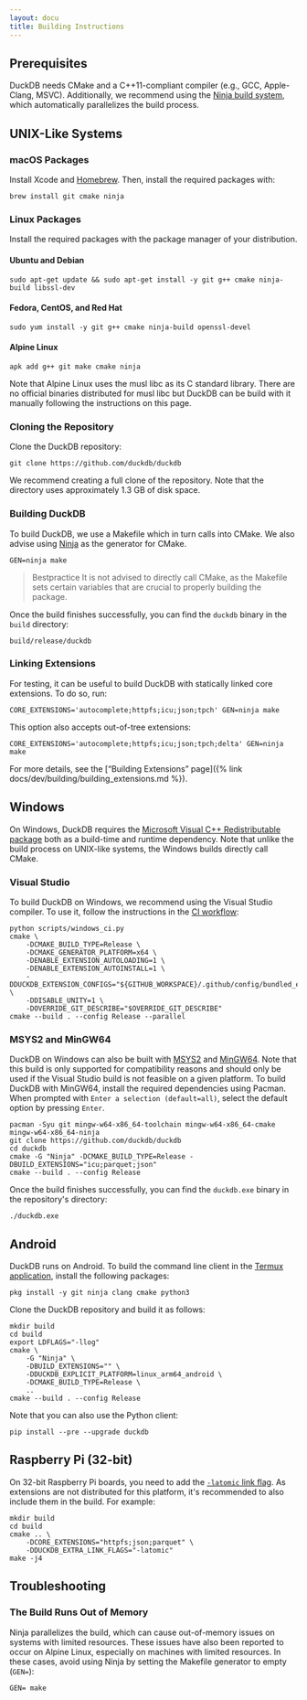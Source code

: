 ```yaml
---
layout: docu
title: Building Instructions
---
```


## Prerequisites

DuckDB needs CMake and a C++11-compliant compiler (e.g., GCC, Apple-Clang, MSVC).
Additionally, we recommend using the [Ninja build system](https://ninja-build.org/), which automatically parallelizes the build process.

## UNIX-Like Systems

### macOS Packages

Install Xcode and [Homebrew](https://brew.sh/). Then, install the required packages with:

```batch
brew install git cmake ninja
```

### Linux Packages

Install the required packages with the package manager of your distribution.

#### Ubuntu and Debian

```batch
sudo apt-get update && sudo apt-get install -y git g++ cmake ninja-build libssl-dev
```

#### Fedora, CentOS, and Red Hat

```batch
sudo yum install -y git g++ cmake ninja-build openssl-devel
```

#### Alpine Linux

```batch
apk add g++ git make cmake ninja
```

Note that Alpine Linux uses the musl libc as its C standard library.
There are no official binaries distributed for musl libc but DuckDB can be build with it manually following the instructions on this page.

### Cloning the Repository

Clone the DuckDB repository:

```batch
git clone https://github.com/duckdb/duckdb
```

We recommend creating a full clone of the repository. Note that the directory uses approximately 1.3 GB of disk space.

### Building DuckDB

To build DuckDB, we use a Makefile which in turn calls into CMake. We also advise using [Ninja](https://ninja-build.org/manual.html) as the generator for CMake.

```batch
GEN=ninja make
```

> Bestpractice It is not advised to directly call CMake, as the Makefile sets certain variables that are crucial to properly building the package.

Once the build finishes successfully, you can find the `duckdb` binary in the `build` directory:

```batch
build/release/duckdb
```

### Linking Extensions

For testing, it can be useful to build DuckDB with statically linked core extensions. To do so, run:

```batch
CORE_EXTENSIONS='autocomplete;httpfs;icu;json;tpch' GEN=ninja make
```

This option also accepts out-of-tree extensions:

```batch
CORE_EXTENSIONS='autocomplete;httpfs;icu;json;tpch;delta' GEN=ninja make
```

For more details, see the [“Building Extensions” page]({% link docs/dev/building/building_extensions.md %}).

## Windows

On Windows, DuckDB requires the [Microsoft Visual C++ Redistributable package](https://learn.microsoft.com/en-US/cpp/windows/latest-supported-vc-redist) both as a build-time and runtime dependency. Note that unlike the build process on UNIX-like systems, the Windows builds directly call CMake.

### Visual Studio

To build DuckDB on Windows, we recommend using the Visual Studio compiler.
To use it, follow the instructions in the [CI workflow](https://github.com/duckdb/duckdb/blob/52b43b166091c82b3f04bf8af15f0ace18207a64/.github/workflows/Windows.yml#L73):

```batch
python scripts/windows_ci.py
cmake \
    -DCMAKE_BUILD_TYPE=Release \
    -DCMAKE_GENERATOR_PLATFORM=x64 \
    -DENABLE_EXTENSION_AUTOLOADING=1 \
    -DENABLE_EXTENSION_AUTOINSTALL=1 \
    -DDUCKDB_EXTENSION_CONFIGS="${GITHUB_WORKSPACE}/.github/config/bundled_extensions.cmake" \
    -DDISABLE_UNITY=1 \
    -DOVERRIDE_GIT_DESCRIBE="$OVERRIDE_GIT_DESCRIBE"
cmake --build . --config Release --parallel
```

### MSYS2 and MinGW64

DuckDB on Windows can also be built with [MSYS2](https://www.msys2.org/) and [MinGW64](https://www.mingw-w64.org/).
Note that this build is only supported for compatibility reasons and should only be used if the Visual Studio build is not feasible on a given platform.
To build DuckDB with MinGW64, install the required dependencies using Pacman.
When prompted with `Enter a selection (default=all)`, select the default option by pressing `Enter`.

```batch
pacman -Syu git mingw-w64-x86_64-toolchain mingw-w64-x86_64-cmake mingw-w64-x86_64-ninja
git clone https://github.com/duckdb/duckdb
cd duckdb
cmake -G "Ninja" -DCMAKE_BUILD_TYPE=Release -DBUILD_EXTENSIONS="icu;parquet;json"
cmake --build . --config Release
```

Once the build finishes successfully, you can find the `duckdb.exe` binary in the repository's directory:

```batch
./duckdb.exe
```

## Android

DuckDB runs on Android. To build the command line client in the [Termux application](https://termux.dev/), install the following packages:

```batch
pkg install -y git ninja clang cmake python3
```

Clone the DuckDB repository and build it as follows:

```batch
mkdir build
cd build
export LDFLAGS="-llog"
cmake \
    -G "Ninja" \
    -DBUILD_EXTENSIONS="" \
    -DDUCKDB_EXPLICIT_PLATFORM=linux_arm64_android \
    -DCMAKE_BUILD_TYPE=Release \
    ..
cmake --build . --config Release
```

Note that you can also use the Python client:

```batch
pip install --pre --upgrade duckdb
```

## Raspberry Pi (32-bit)

On 32-bit Raspberry Pi boards, you need to add the [`-latomic` link flag](https://github.com/duckdb/duckdb/issues/13855#issuecomment-2341539339).
As extensions are not distributed for this platform, it's recommended to also include them in the build.
For example:

```batch
mkdir build
cd build
cmake .. \
    -DCORE_EXTENSIONS="httpfs;json;parquet" \
    -DDUCKDB_EXTRA_LINK_FLAGS="-latomic"
make -j4
```

## Troubleshooting

### The Build Runs Out of Memory

Ninja parallelizes the build, which can cause out-of-memory issues on systems with limited resources.
These issues have also been reported to occur on Alpine Linux, especially on machines with limited resources.
In these cases, avoid using Ninja by setting the Makefile generator to empty (`GEN=`):

```batch
GEN= make
```
